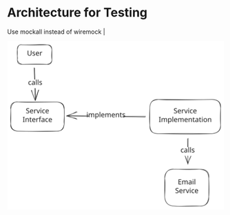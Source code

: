 # Architecture for Testing

Use mockall instead of wiremock               |

![system](/documentation/img/system.svg)
